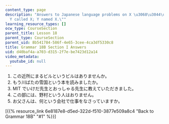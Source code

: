```yaml
---
content_type: page
description: "Answers to Japanese language problems on X \u3068\u3044\u3046 Y: \"\
  Y called X; Y named X.\""
learning_resource_types: []
ocw_type: CourseSection
parent_title: Lesson 18
parent_type: CourseSection
parent_uid: 8b541784-586f-4e65-3cee-4ca3df5330c8
title: Grammar 18B Section I Answers
uid: d40baf4a-a703-d315-2f7e-be7423d12a14
video_metadata:
  youtube_id: null
---
```


1.  この近所にまるビルというビルはありませんか。
2.  もう川ばたの雪国という本を読みましたか。
3.  MIT でいけだ先生とおっしゃる先生に教えていただきました。
4.  この部には、野村という人はおりません。
5.  お父さんは、何という会社で仕事をなさっていますか。

\[{{% resource_link 6e8187e8-d5ed-322d-f510-3877e509a8c4 "Back to Grammar 18B" "#1" %}}\]